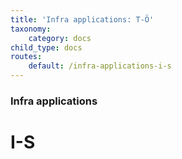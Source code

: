 ```yaml
---
title: 'Infra applications: T-Ö'
taxonomy:
    category: docs
child_type: docs
routes:
    default: /infra-applications-i-s
---
```


### Infra applications

# I-S
